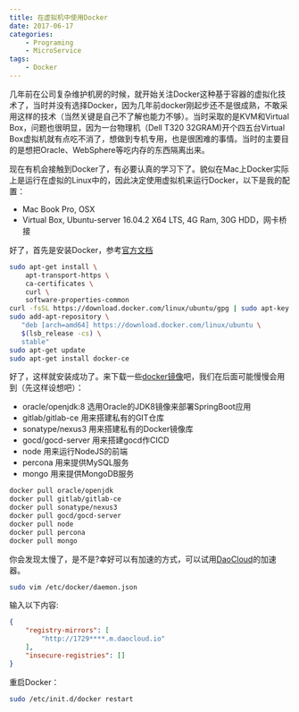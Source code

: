 ```yaml
---
title: 在虚拟机中使用Docker
date: 2017-06-17
categories:  
    - Programing
    - MicroService
tags:
	- Docker
---
```


几年前在公司复杂维护机房的时候，就开始关注Docker这种基于容器的虚拟化技术了，当时并没有选择Docker，因为几年前docker刚起步还不是很成熟，不敢采用这样的技术（当然关键是自己不了解也能力不够）。当时采取的是KVM和Virtual Box，问题也很明显，因为一台物理机（Dell T320 32GRAM)开个四五台Virtual Box虚拟机就有点吃不消了，想做到专机专用，也是很困难的事情。当时的主要目的是想把Oracle、WebSphere等吃内存的东西隔离出来。
<!--more-->
现在有机会接触到Docker了，有必要认真的学习下了。貌似在Mac上Docker实际上是运行在虚拟的Linux中的，因此决定使用虚拟机来运行Docker，以下是我的配置：

* Mac Book Pro, OSX
* Virtual Box, Ubuntu-server 16.04.2 X64 LTS, 4G Ram, 30G HDD，网卡桥接

好了，首先是安装Docker，参考[官方文档](https://docs.docker.com/engine/installation/linux/ubuntu/#install-docker)

```bash
sudo apt-get install \
    apt-transport-https \
    ca-certificates \
    curl \
    software-properties-common
curl -fsSL https://download.docker.com/linux/ubuntu/gpg | sudo apt-key add -
sudo add-apt-repository \
   "deb [arch=amd64] https://download.docker.com/linux/ubuntu \
   $(lsb_release -cs) \
   stable"
sudo apt-get update
sudo apt-get install docker-ce
```
好了，这样就安装成功了。来下载一些[docker镜像](https://hub.docker.com/)吧，我们在后面可能慢慢会用到（先这样设想吧）：

* oracle/openjdk:8 选用Oracle的JDK8镜像来部署SpringBoot应用
* gitlab/gitlab-ce 用来搭建私有的GIT仓库
* sonatype/nexus3 用来搭建私有的Docker镜像库
* gocd/gocd-server 用来搭建gocd作CICD
* node 用来运行NodeJS的前端
* percona 用来提供MySQL服务
* mongo 用来提供MongoDB服务

```bash
docker pull oracle/openjdk
docker pull gitlab/gitlab-ce
docker pull sonatype/nexus3
docker pull gocd/gocd-server
docker pull node
docker pull percona
docker pull mongo
```
你会发现太慢了，是不是?幸好可以有加速的方式，可以试用[DaoCloud](https://www.daocloud.io/mirror#accelerator-doc)的加速器。
```bash
sudo vim /etc/docker/daemon.json
```
输入以下内容:
```json
{
    "registry-mirrors": [
        "http://1729****.m.daocloud.io"
    ],
    "insecure-registries": []
}
```
重启Docker：
```bash
sudo /etc/init.d/docker restart
```